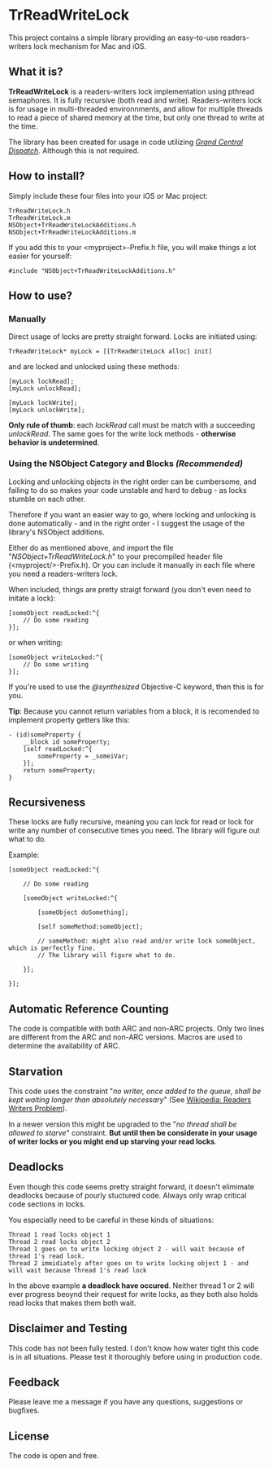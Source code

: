 # TrReadWriteLock

This project contains a simple library providing an easy-to-use readers-writers lock mechanism for Mac and iOS.

## What it is?
**TrReadWriteLock** is a readers-writers lock implementation using pthread semaphores. It is fully recursive (both read and write). Readers-writers lock is for usage in multi-threaded environnments, and allow for multiple threads to read a piece of shared memory at the time, but only one thread to write at the time.

The library has been created for usage in code utilizing *[Grand Central Dispatch](http://en.wikipedia.org/wiki/Grand_Central_Dispatch)*. Although this is not required.

## How to install?

Simply include these four files into your iOS or Mac project:

    TrReadWriteLock.h
    TrReadWriteLock.m
    NSObject+TrReadWriteLockAdditions.h
    NSObject+TrReadWriteLockAdditions.m

If you add this to your \<myproject\>-Prefix.h file, you will make things a lot easier for yourself:

    #include "NSObject+TrReadWriteLockAdditions.h"

## How to use?

### Manually

Direct usage of locks are pretty straight forward. Locks are initiated using:

    TrReadWriteLock* myLock = [[TrReadWriteLock alloc] init]

and are locked and unlocked using these methods:

    [myLock lockRead];
    [myLock unlockRead];
    
    [myLock lockWrite];
    [myLock unlockWrite];

**Only rule of thumb**: each *lockRead* call must be match with a succeeding *unlockRead*. The same goes for the write lock methods - **otherwise behavior is undetermined**.

### Using the NSObject Category and Blocks *(Recommended)*

Locking and unlocking objects in the right order can be cumbersome, and failing to do so makes your code unstable and hard to debug - as locks stumble on each other.

Therefore if you want an easier way to go, where locking and unlocking is done automatically - and in the right order - I suggest the usage of the library's NSObject additions.

Either do as mentioned above, and import the file "*NSObject+TrReadWriteLock.h*" to your precompiled header file (\<myproject/>-Prefix.h). Or you can include it manually in each file where you need a readers-writers lock.

When included, things are pretty straigt forward (you don't even need to initate a lock):

    [someObject readLocked:^{
    	// Do some reading
    }];

or when writing:

    [someObject writeLocked:^{
        // Do some writing
    }];
    

If you're used to use the *@synthesized* Objective-C keyword, then this is for you.

**Tip**: Because you cannot return variables from a block, it is recomended to implement property getters like this:

    - (id)someProperty {
        __block id someProperty;
        [self readLocked:^{
            someProperty = _someiVar;
        }];
        return someProperty;
    }

## Recursiveness

These locks are fully recursive, meaning you can lock for read or lock for write any number of consecutive times you need. The library will figure out what to do.

Example:

    [someObject readLocked:^{
    	
    	// Do some reading
    	
    	[someObject writeLocked:^{
    		
    		[someObject doSomething];
    		
	    	[self someMethod:someObject];
	    	
	    	// someMethod: might also read and/or write lock someObject, which is perfectly fine.
	    	// The library will figure what to do.
	    	
    	}];
    	
    }];

## Automatic Reference Counting

The code is compatible with both ARC and non-ARC projects. Only two lines are different from the ARC and non-ARC versions. Macros are used to determine the availability of ARC.

## Starvation

This code uses the constraint "*no writer, once added to the queue, shall be kept waiting longer than absolutely necessary*" (See [Wikipedia: Readers Writers Problem](http://en.wikipedia.org/wiki/Readers-writers_problem)).

In a newer version this might be upgraded to the "*no thread shall be allowed to starve*" constraint. **But until then be considerate in your usage of writer locks or you might end up starving your read locks**.

## Deadlocks

Even though this code seems pretty straight forward, it doesn't elimimate deadlocks because of pourly stuctured code. Always only wrap critical code sections in locks.

You especially need to be careful in these kinds of situations:

    Thread 1 read locks object 1
    Thread 2 read locks object 2
    Thread 1 goes on to write locking object 2 - will wait because of thread 1's read lock.
    Thread 2 immidiately after goes on to write locking object 1 - and will wait because Thread 1's read lock
    
In the above example **a deadlock have occured**. Neither thread 1 or 2 will ever progress beoynd their request for write locks, as they both also holds read locks that makes them both wait.

## Disclaimer and Testing

This code has not been fully tested. I don't know how water tight this code is in all situations. Please test it thoroughly before using in production code.

## Feedback

Please leave me a message if you have any questions, suggestions or bugfixes.

## License

The code is open and free.